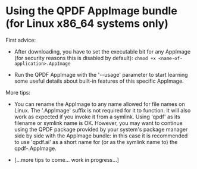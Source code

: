 # Using the QPDF AppImage bundle (for Linux x86_64 systems only)

First advice:

- After downloading, you have to set the executable bit for any AppImage (for security reasons
  this is disabled by default):   `chmod +x <name-of-application>.AppImage`

- Run the QPDF AppImage with the '--usage' parameter to start learning some useful details about
  built-in features of this specific AppImage.


More tips:

- You can rename the AppImage to any name allowed for file names on Linux. The '.AppImage' suffix
  is not required for it to function. It will also work as expected if you invoke it from a
  symlink. Using 'qpdf' as its filename or symlink name is OK. However, you may want to continue
  using the QPDF package provided by your system's package manager side by side with the AppImage
  bundle: in this case it is recommended to use 'qpdf.ai' as a short name for (or as the symlink
  name to) the qpdf-<version>.AppImage.

- [...more tips to come... work in progress...]
